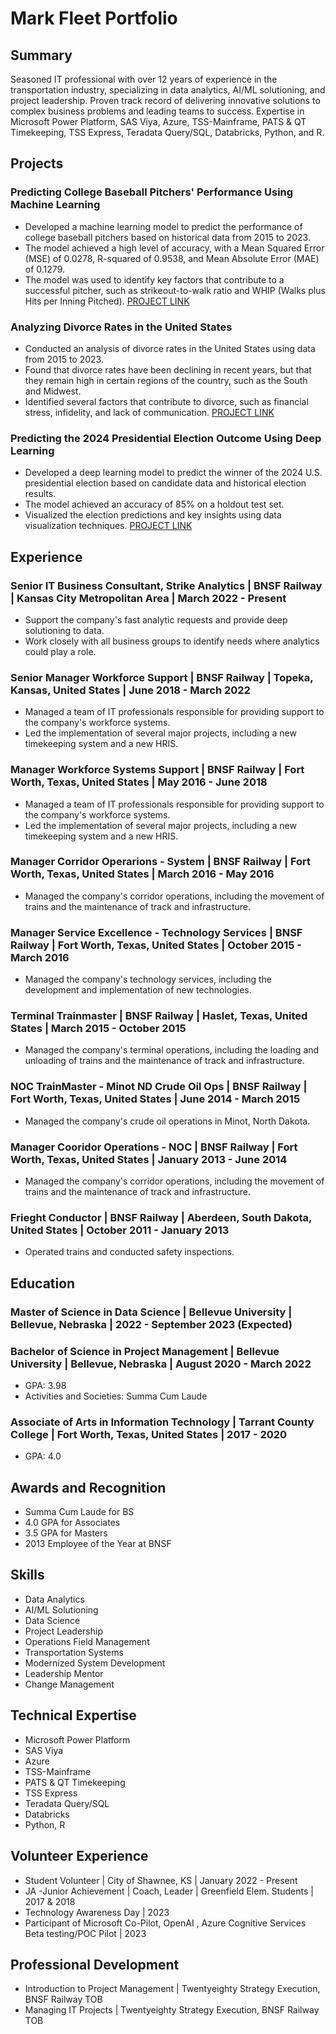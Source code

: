 # Mark Fleet Portfolio
  
## Summary  
  
Seasoned IT professional with over 12 years of experience in the transportation industry, specializing in data analytics, AI/ML solutioning, and project leadership. Proven track record of delivering innovative solutions to complex business problems and leading teams to success. Expertise in Microsoft Power Platform, SAS Viya, Azure, TSS-Mainframe, PATS & QT Timekeeping, TSS Express, Teradata Query/SQL, Databricks, Python, and R.

## Projects  
  
### Predicting College Baseball Pitchers' Performance Using Machine Learning  
- Developed a machine learning model to predict the performance of college baseball pitchers based on historical data from 2015 to 2023.  
- The model achieved a high level of accuracy, with a Mean Squared Error (MSE) of 0.0278, R-squared of 0.9538, and Mean Absolute Error (MAE) of 0.1279.  
- The model was used to identify key factors that contribute to a successful pitcher, such as strikeout-to-walk ratio and WHIP (Walks plus Hits per Inning Pitched).
  [PROJECT LINK](https://strike-analytics-fleet.github.io/college_baseball_project/)  
  
### Analyzing Divorce Rates in the United States  
- Conducted an analysis of divorce rates in the United States using data from 2015 to 2023.  
- Found that divorce rates have been declining in recent years, but that they remain high in certain regions of the country, such as the South and Midwest.  
- Identified several factors that contribute to divorce, such as financial stress, infidelity, and lack of communication.
  [PROJECT LINK](https://github.com/Strike-Analytics-Fleet/DivorceRates)
  
### Predicting the 2024 Presidential Election Outcome Using Deep Learning  
- Developed a deep learning model to predict the winner of the 2024 U.S. presidential election based on candidate data and historical election results.  
- The model achieved an accuracy of 85% on a holdout test set.  
- Visualized the election predictions and key insights using data visualization techniques.
  [PROJECT LINK](https://github.com/Strike-Analytics-Fleet/ElectionPrediction)

## Experience  
  
### Senior IT Business Consultant, Strike Analytics | BNSF Railway | Kansas City Metropolitan Area | March 2022 - Present  
- Support the company's fast analytic requests and provide deep solutioning to data.  
- Work closely with all business groups to identify needs where analytics could play a role.  
  
### Senior Manager Workforce Support | BNSF Railway | Topeka, Kansas, United States | June 2018 - March 2022  
- Managed a team of IT professionals responsible for providing support to the company's workforce systems.  
- Led the implementation of several major projects, including a new timekeeping system and a new HRIS.  
  
### Manager Workforce Systems Support | BNSF Railway | Fort Worth, Texas, United States | May 2016 - June 2018  
- Managed a team of IT professionals responsible for providing support to the company's workforce systems.  
- Led the implementation of several major projects, including a new timekeeping system and a new HRIS.  
  
### Manager Corridor Operarions - System | BNSF Railway | Fort Worth, Texas, United States | March 2016 - May 2016  
- Managed the company's corridor operations, including the movement of trains and the maintenance of track and infrastructure.  
  
### Manager Service Excellence - Technology Services | BNSF Railway | Fort Worth, Texas, United States | October 2015 - March 2016  
- Managed the company's technology services, including the development and implementation of new technologies.  
  
### Terminal Trainmaster | BNSF Railway | Haslet, Texas, United States | March 2015 - October 2015  
- Managed the company's terminal operations, including the loading and unloading of trains and the maintenance of track and infrastructure.  
  
### NOC TrainMaster - Minot ND Crude Oil Ops | BNSF Railway | Fort Worth, Texas, United States | June 2014 - March 2015  
- Managed the company's crude oil operations in Minot, North Dakota.  
  
### Manager Cooridor Operations - NOC | BNSF Railway | Fort Worth, Texas, United States | January 2013 - June 2014  
- Managed the company's corridor operations, including the movement of trains and the maintenance of track and infrastructure.  
  
### Frieght Conductor | BNSF Railway | Aberdeen, South Dakota, United States | October 2011 - January 2013  
- Operated trains and conducted safety inspections.  
  
## Education  
  
### Master of Science in Data Science | Bellevue University | Bellevue, Nebraska | 2022 - September 2023 (Expected)  
  
### Bachelor of Science in Project Management | Bellevue University | Bellevue, Nebraska | August 2020 - March 2022  
- GPA: 3.98  
- Activities and Societies: Summa Cum Laude  
  
### Associate of Arts in Information Technology | Tarrant County College | Fort Worth, Texas, United States | 2017 - 2020  
- GPA: 4.0  
  
## Awards and Recognition  
- Summa Cum Laude for BS  
- 4.0 GPA for Associates  
- 3.5 GPA for Masters  
- 2013 Employee of the Year at BNSF  
  
## Skills  
- Data Analytics  
- AI/ML Solutioning  
- Data Science  
- Project Leadership  
- Operations Field Management  
- Transportation Systems  
- Modernized System Development
- Leadership Mentor  
- Change Management  
  
## Technical Expertise  
- Microsoft Power Platform  
- SAS Viya  
- Azure  
- TSS-Mainframe  
- PATS & QT Timekeeping  
- TSS Express  
- Teradata Query/SQL  
- Databricks  
- Python, R  
  
## Volunteer Experience  
- Student Volunteer | City of Shawnee, KS | January 2022 - Present  
- JA -Junior Achievement | Coach, Leader | Greenfield Elem. Students | 2017 & 2018  
- Technology Awareness Day | 2023  
- Participant of Microsoft Co-Pilot, OpenAI , Azure Cognitive Services Beta testing/POC Pilot | 2023  
  
## Professional Development  
- Introduction to Project Management | Twentyeighty Strategy Execution, BNSF Railway TOB  
- Managing IT Projects | Twentyeighty Strategy Execution, BNSF Railway TOB  

